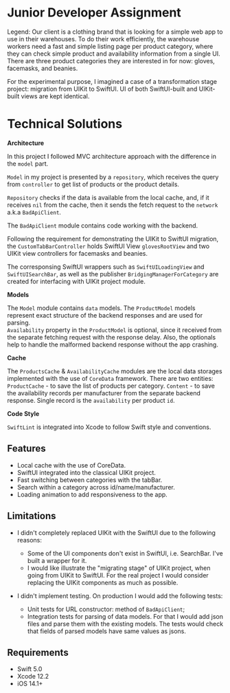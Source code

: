 # Junior Developer Assignment
Legend: Our client is a clothing brand that is looking for a simple web app to use in their warehouses. 
To do their work efficiently, the warehouse workers need a fast and simple listing page per product category, where they can check simple product and availability information from a single UI.
There are three product categories they are interested in for now: gloves, facemasks, and beanies. 

For the experimental purpose, I imagined a case of a transformation stage project: migration from UIKit to SwiftUI. UI of both SwiftUI-built and UIKit-built views are kept identical. 

# Technical Solutions  
  
**Architecture**  
  
In this project I followed MVС architecture approach with the difference in the `model` part.

`Model` in my project is presented by a `repository`, which receives the query from `controller` to get list of products or the product details.

`Repository` checks if the data is available from the local cache, and, if it receives `nil` from the cache, then it sends the fetch request to the `network` a.k.a `BadApiClient`. 
  
The `BadApiClient` module contains code working with the backend.

Following the requirement for demonstrating the UIKit to SwiftUI migration, the `CustomTabBarController` holds SwiftUI View `glovesRootView` and two UIKit view controllers for facemasks and beanies.

The corresponsing SwiftUI wrappers such as `SwiftUILoadingView` and `SwiftUISearchBar`, as well as the publisher `BridgingManagerForCategory` are created for interfacing with UIKit project module.

**Models**  
  
The `Model` module contains `data` models. The `ProductModel` models represent exact structure of the backend responses and are used for parsing.   
`Availability` property in the `ProductModel` is optional, since it received from the separate fetching request with the response delay.
Also, the optionals help to handle the malformed backend response without the app crashing. 

**Cache**  
  
The `ProductsCache` & `AvailabilityCache` modules are the local data storages implemented with the use of `CoreData` framework.
There are two entities: 
`ProductCache` - to save the list of products per category.
`Content` - to save the availability records per manufacturer from the separate backend response. Single record is the `availability` per product `id`.

**Code Style**

`SwiftLint` is integrated into Xcode to follow Swift style and conventions.

## Features

* Local cache with the use of CoreData.
* SwiftUI integrated into the classical UIKit project.
* Fast switching between categories with the tabBar.
* Search within a category across id/name/manufacturer.
* Loading animation to add responsiveness to the app.

## Limitations

* I didn't completely replaced UIKit with the SwiftUI due to the following reasons:
  * Some of the UI components don't exist in SwiftUI, i.e. SearchBar. I've built a wrapper for it.
  * I would like illustrate the "migrating stage" of UIKit project, when going from UIKit to SwiftUI. For the real project I would consider replacing the UIKit components as much as possible.
  
* I didn't implement testing. On production I would add the following tests:
  * Unit tests for URL constructor: method of `BadApiClient`;
  * Integration tests for parsing of data models. For that I would add json files and parse them with the existing models. The tests would check that fields of parsed models have same values as jsons.

## Requirements

* Swift 5.0
* Xcode 12.2
* iOS 14.1+
